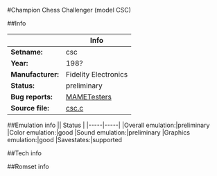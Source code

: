 #Champion Chess Challenger (model CSC)

##Info

||Info|
|-----|-----|
|**Setname:**|csc
|**Year:**|198?
|**Manufacturer:**|Fidelity Electronics
|**Status:**|preliminary
|**Bug reports:**|[MAMETesters](http://mametesters.org/view_all_set.php?type=1&temporary=y&search=csc.c)
|**Source file:**|[csc.c](https://github.com/mamedev/mame/blob/master/src/mess/drivers/csc.c)

##Emulation info
|| Status |
|-----|-----|
|Overall emulation:|preliminary
|Color emulation:|good
|Sound emulation:|preliminary
|Graphics emulation:|good
|Savestates:|supported

##Tech info

##Romset info

<!--- START OF EDITED COMMENT DO NOT TOUCH TEXT ABOVE-->
